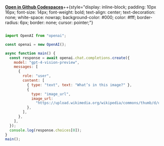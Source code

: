 [**Open in Github Codespaces**](https://codespaces.new/team-dev-docs/openaidevday-dev-docs-playground?devcontainer_path=.devcontainer/javascript_devday/devcontainer.json)++{style="display: inline-block; padding: 10px 16px; font-size: 14px; font-weight: bold; text-align: center; text-decoration: none; white-space: nowrap; background-color: #000; color: #fff; border-radius: 6px; border: none; cursor: pointer;"}
```javascript

import OpenAI from "openai";

const openai = new OpenAI();

async function main() {
  const response = await openai.chat.completions.create({
    model: "gpt-4-vision-preview",
    messages: [
      {
        role: "user",
        content: [
          { type: "text", text: "What’s in this image?" },
          {
            type: "image_url",
            image_url:
              "https://upload.wikimedia.org/wikipedia/commons/thumb/d/dd/Gfp-wisconsin-madison-the-nature-boardwalk.jpg/2560px-Gfp-wisconsin-madison-the-nature-boardwalk.jpg",
          },
        ],
      },
    ],
  });
  console.log(response.choices[0]);
}
main();
```
